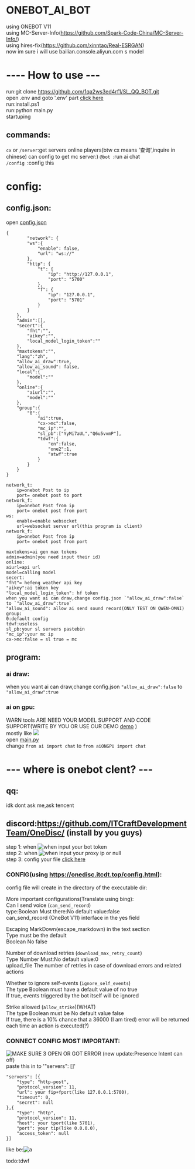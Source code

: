 # ONEBOT_AI_BOT  
using ONEBOT V11   
using MC-Server-Info(https://github.com/Spark-Code-China/MC-Server-Info/)  
using hires-fix(https://github.com/xinntao/Real-ESRGAN)  
now im sure i will use bailian.console.aliyun.com s model
# ---- How to use ---  
run:git clone https://github.com/1qa2ws3ed4rf1/SL_QQ_BOT.git  
open .env and goto '.env' part [click here](##-.env:)  
run:install.ps1  
run:python main.py  
startuping  
## commands:  
`cx` or `/server`:get servers online players(btw cx means '查询',inquire in chinese) can config to get mc server:)
`@bot `:run ai chat  
`/config `:config this
# config:  
## config.json:
open [config.json](config.json)
```
{
        "network": {
        "ws":{
            "enable": false,
            "url": "ws://"
        },
        "http": {
            "t": {
                "ip": "http://127.0.0.1",
                "port": "5700"
            },
            "f": {
                "ip": "127.0.0.1",
                "port": "5701"
            }
        }
    },
    "admin":[],
    "secert":{
        "fht":"",
        "aikey":"",
        "local_model_login_token":""
    },
    "maxtokens":"",
    "lang":"zh",
    "allow_ai_draw":true,
    "allow_ai_sound": false,
    "local":{
        "model":""
    },
    "online":{
        "aiurl":"",
        "model":""
    },
    "group":{
        "0":{
            "ai":true,
            "cx->mc":false,
            "mc_ip":"",
            "sl_pb":["YyMi7aUL","Q6u5vvmP"],
            "tdwf":{
                "en":false,
                "one2":1,
                "atwf":true
            }
        }
    }
}
```
```
network_t:  
    ip=onebot Post to ip   
    port= onebot post to port  
network_f:  
    ip=onebot Post from ip  
    port= onebot post from port  
ws:   
    enable=enable websocket
    url=websocket server url(this program is client)
network_f:  
    ip=onebot Post from ip  
    port= onebot post from port  

maxtokens=ai gen max tokens  
admin=admin(you need input their id)  
online:  
aiurl=api url  
model=calling model  
secert:  
"fht"= hefeng weather api key  
"aikey":ai token key   
"local_model_login_token": hf token  
when you want ai can draw,change config.json `"allow_ai_draw":false` to `"allow_ai_draw":true` 
"allow_ai_sound": allow ai send sound record(ONLY TEST ON QWEN-OMNI)
group:  
0:default config  
tdwf:useless  
sl_pb:your sl servers pastebin  
"mc_ip":your mc ip  
cx->mc:false = sl true = mc  
```
## program: 
### ai draw: 
when you want ai can draw,change config.json `"allow_ai_draw":false` to `"allow_ai_draw":true` 
### ai on gpu:  
WARN tools ARE NEED YOUR MODEL SUPPORT AND CODE SUPPORT(WRITE BY YOU OR USE OUR DEMO [demo](aiONGPU-tools-demo.py) )   
mostly like ![](image-8.png)  
open [main.py](main.py)  
change  `from ai import chat` to `from aiONGPU import chat`  
# --- where is onebot clent? ---  
## qq:
idk dont ask me,ask tencent  
## discord:https://github.com/ITCraftDevelopmentTeam/OneDisc/ (install by you guys)  
step 1: when ![when](image.png) input your bot token  
step 2: when ![when](image-1.png) input your proxy ip or null    
step 3: config your file  [click here](###-CONFIG(using-https://onedisc.itcdt.top/config.html))
### CONFIG(using https://onedisc.itcdt.top/config.html):  
config file will create in the directory of the executable dir:

More important configurations(Translate using bing):  
Can I send voice (`can_send_record`)  
type:Boolean Must there:No default value:false  
can_send_record (OneBot V11) interface in the yes field  

Escaping MarkDown(escape_markdown) in the text section  
Type must be the default  
Boolean No false  
  
Number of download retries (`download_max_retry_count`)  
Type Number Must:No default value:0  
upload_file The number of retries in case of download errors and related   actions  
  
Whether to ignore self-events (`ignore_self_events`)  
The type Boolean must have a default value of no true  
If true, events triggered by the bot itself will be ignored  

Strike allowed (`allow_strike`)(WHAT)  
The type Boolean must be No default value false  
If true, there is a 10% chance that a 36000 (I am tired) error will be   returned each time an action is executed(?)  
### CONNECT CONFIG MOST IMPORTANT:  
![MAKE SURE 3 OPEN OR GOT ERROR](image-2.png) (new update:Presence Intent can off)  
paste this in to '"servers": []'  
```
"servers": [{  
    "type": "http-post",  
    "protocol_version": 11,  
    "url": your fip+fport(like 127.0.0.1:5700),  
    "timeout": 0,   
    "secret": null   
},{  
    "type": "http",  
    "protocol_version": 11,  
    "host": your tport(like 5701),  
    "port": your tip(like 0.0.0.0),  
    "access_token": null  
}]
```
like be:![a](image-6.png)  
  
todo:tdwf  
<div hidden>nerver gonna give you up nerver gonna let you down</div>  

